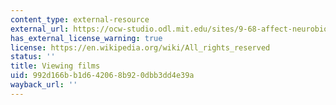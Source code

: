 ```yaml
---
content_type: external-resource
external_url: https://ocw-studio.odl.mit.edu/sites/9-68-affect-neurobiological-psychological-and-sociocultural-counterparts-of-feelings-spring-2013/type/page/edit/ed3f447f-93b2-f94f-d45f-a970e4baff4b/#Syllabus_18
has_external_license_warning: true
license: https://en.wikipedia.org/wiki/All_rights_reserved
status: ''
title: Viewing films
uid: 992d166b-b1d6-4206-8b92-0dbb3dd4e39a
wayback_url: ''
---
```

